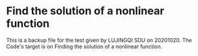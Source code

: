 # Find the solution of a nonlinear function
This is a backup file for the test given by LUJINGQI SDU on 20201020.
The Code's target is on Finding the solution of a nonlinear function.
